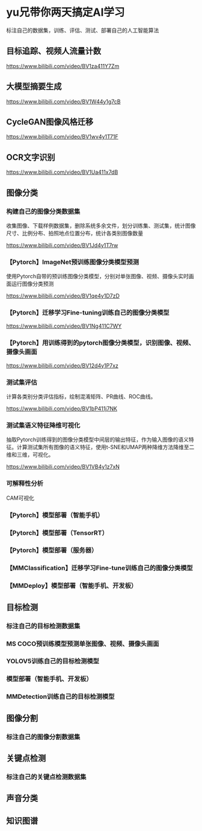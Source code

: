 # yu兄带你两天搞定AI学习

标注自己的数据集，训练、评估、测试、部署自己的人工智能算法

## 目标追踪、视频人流量计数

https://www.bilibili.com/video/BV1za411Y7Zm

## 大模型摘要生成

https://www.bilibili.com/video/BV1W44y1g7cB

## CycleGAN图像风格迁移

https://www.bilibili.com/video/BV1wv4y1T71F

## OCR文字识别

https://www.bilibili.com/video/BV1Ua411x7dB

## 图像分类

### 构建自己的图像分类数据集

收集图像、下载样例数据集，删除系统多余文件，划分训练集、测试集，统计图像尺寸、比例分布、拍照地点位置分布，统计各类别图像数量

https://www.bilibili.com/video/BV1Jd4y1T7rw

### 【Pytorch】ImageNet预训练图像分类模型预测

使用Pytorch自带的预训练图像分类模型，分别对单张图像、视频、摄像头实时画面运行图像分类预测

https://www.bilibili.com/video/BV1qe4y1D7zD

### 【Pytorch】迁移学习Fine-tuning训练自己的图像分类模型

https://www.bilibili.com/video/BV1Ng411C7WY

### 【Pytorch】用训练得到的pytorch图像分类模型，识别图像、视频、摄像头画面

https://www.bilibili.com/video/BV12d4y1P7xz

### 测试集评估

计算各类别分类评估指标，绘制混淆矩阵、PR曲线、ROC曲线。

https://www.bilibili.com/video/BV1bP411j7NK

### 测试集语义特征降维可视化

抽取Pytorch训练得到的图像分类模型中间层的输出特征，作为输入图像的语义特征。计算测试集所有图像的语义特征，使用t-SNE和UMAP两种降维方法降维至二维和三维，可视化。

https://www.bilibili.com/video/BV1VB4y1z7xN

### 可解释性分析

CAM可视化

### 【Pytorch】模型部署（智能手机）

### 【Pytorch】模型部署（TensorRT）

### 【Pytorch】模型部署（服务器）

### 【MMClassification】迁移学习Fine-tune训练自己的图像分类模型

### 【MMDeploy】模型部署（智能手机、开发板）

## 目标检测

### 标注自己的目标检测数据集

### MS COCO预训练模型预测单张图像、视频、摄像头画面

### YOLOV5训练自己的目标检测模型

### 模型部署（智能手机、开发板）

### MMDetection训练自己的目标检测模型

## 图像分割

### 标注自己的图像分割数据集

## 关键点检测

### 标注自己的关键点检测数据集

## 声音分类

## 知识图谱


